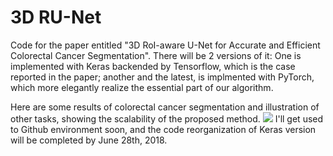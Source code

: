 # 3D RU-Net

Code for the paper entitled "3D RoI-aware U-Net for Accurate and Efficient Colorectal Cancer Segmentation".
There will be 2 versions of it: One is implemented with Keras backended by Tensorflow, which is the case reported in the paper; another and the latest, is implmented with PyTorch, which more elegantly realize the essential part of our algorithm.

Here are some results of colorectal cancer segmentation and illustration of other tasks, showing the scalability of the proposed method.
![](img_url)
I'll get used to Github environment soon, and the code reorganization of Keras version will be completed by June 28th, 2018.
